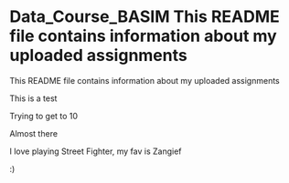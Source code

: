 # Data_Course_BASIM This README file contains information about my uploaded assignments
This README file contains information about my uploaded assignments

This is a test

Trying to get to 10

Almost there

I love playing Street Fighter, my fav is Zangief

:)
